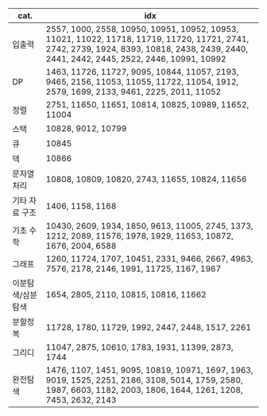 | cat. | idx |
|------|-----|
| 입출력 | 2557, 1000, 2558, 10950, 10951, 10952, 10953, 11021, 11022, 11718, 11719, 11720, 11721, 2741, 2742, 2739, 1924, 8393, 10818, 2438, 2439, 2440, 2441, 2442, 2445, 2522, 2446, 10991, 10992 |
| DP | 1463, 11726, 11727, 9095, 10844, 11057, 2193, 9465, 2156, 11053, 11055, 11722, 11054, 1912, 2579, 1699, 2133, 9461, 2225, 2011, 11052 |
| 정렬 | 2751, 11650, 11651, 10814, 10825, 10989, 11652, 11004 |
| 스택 | 10828, 9012, 10799 |
| 큐 | 10845 |
| 덱 | 10866 |
| 문자열 처리 | 10808, 10809, 10820, 2743, 11655, 10824, 11656 |
| 기타 자료 구조 | 1406, 1158, 1168 |
| 기초 수학 | 10430, 2609, 1934, 1850, 9613, 11005, 2745, 1373, 1212, 2089, 11576, 1978, 1929, 11653, 10872, 1676, 2004, 6588 |
| 그래프 | 1260, 11724, 1707, 10451, 2331, 9466, 2667, 4963, 7576, 2178, 2146, 1991, 11725, 1167, 1967 |
| 이분탐색/삼분탐색 | 1654, 2805, 2110, 10815, 10816, 11662 |
| 분할정복 | 11728, 1780, 11729, 1992, 2447, 2448, 1517, 2261 |
| 그리디 | 11047, 2875, 10610, 1783, 1931, 11399, 2873, 1744 |
| 완전탐색 | 1476, 1107, 1451, 9095, 10819, 10971, 1697, 1963, 9019, 1525, 2251, 2186, 3108, 5014, 1759, 2580, 1987, 6603, 1182, 2003, 1806, 1644, 1261, 1208, 7453, 2632, 2143 |
